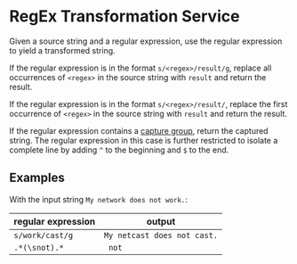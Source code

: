 # RegEx Transformation Service

Given a source string and a regular expression, use the regular expression to yield a transformed string.  

If the regular expression is in the format `s/<regex>/result/g`, replace all occurrences of `<regex>` in the source string with `result` and return the result.

If the regular expression is in the format `s/<regex>/result/`, replace the first occurrence of `<regex>` in the source string with `result` and return the result.

If the regular expression contains a [capture group](https://docs.oracle.com/javase/8/docs/api/java/util/regex/Pattern.html#cg), return the captured string.  The regular expression in this case is further restricted to isolate a complete line by adding `^` to the beginning and `$` to the end.

## Examples

With the input string `My network does not work.`:

| regular expression | output |
|--------------------|--------|
| `s/work/cast/g`    | `My netcast does not cast.` |
| `.*(\snot).*`      | ` not` |
